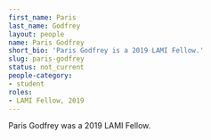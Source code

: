 ```yaml
---
first_name: Paris
last_name: Godfrey
layout: people
name: Paris Godfrey
short_bio: 'Paris Godfrey is a 2019 LAMI Fellow.'
slug: paris-godfrey
status: not_current
people-category:
- student
roles:
- LAMI Fellow, 2019
---
```

Paris Godfrey was a 2019 LAMI Fellow.
